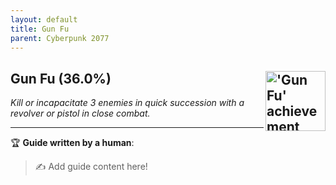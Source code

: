 ```yaml
---
layout: default
title: Gun Fu
parent: Cyberpunk 2077
---
```


## Gun Fu (36.0%) <img align="right" src="https://cdn.cloudflare.steamstatic.com/steamcommunity/public/images/apps/1091500/96b9d0c95bc80867a61a2870c6ddec9ab424f728.jpg" alt="'Gun Fu' achievement icon" width="96" height="96">

_Kill or incapacitate 3 enemies in quick succession with a revolver or pistol in close combat._

---

:trophy: **Guide written by a human**:

> :writing_hand: Add guide content here!

